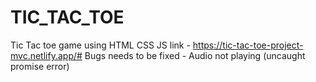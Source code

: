 # TIC_TAC_TOE
 Tic Tac toe game using HTML CSS JS
 link - https://tic-tac-toe-project-mvc.netlify.app/#
Bugs needs to be fixed - Audio not playing (uncaught promise error)
